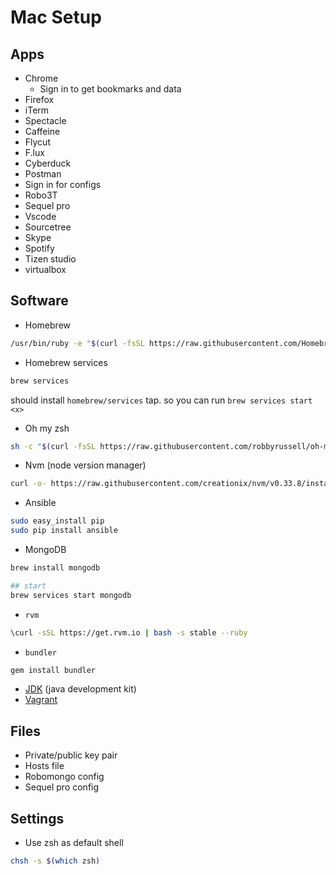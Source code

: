 # Mac Setup

## Apps
* Chrome
    * Sign in to get bookmarks and data
* Firefox
* iTerm
* Spectacle
* Caffeine
* Flycut
* F.lux
* Cyberduck
* Postman
* Sign in for configs
* Robo3T
* Sequel pro
* Vscode
* Sourcetree
* Skype
* Spotify
* Tizen studio
* virtualbox

## Software
* Homebrew
```sh
/usr/bin/ruby -e "$(curl -fsSL https://raw.githubusercontent.com/Homebrew/install/master/install)"
```
* Homebrew services
```sh
brew services
```
should install `homebrew/services` tap. so you can run `brew services start <x>`
* Oh my zsh
```sh
sh -c "$(curl -fsSL https://raw.githubusercontent.com/robbyrussell/oh-my-zsh/master/tools/install.sh)"
```
* Nvm (node version manager)
```sh
curl -o- https://raw.githubusercontent.com/creationix/nvm/v0.33.8/install.sh | bash
```
* Ansible
```sh
sudo easy_install pip
sudo pip install ansible
```
* MongoDB
```sh
brew install mongodb

## start
brew services start mongodb
```
* `rvm`
```sh
\curl -sSL https://get.rvm.io | bash -s stable --ruby
```
* `bundler`
```sh
gem install bundler
```
* [JDK](http://www.oracle.com/technetwork/java/javase/downloads/index.html) (java development kit)
* [Vagrant](https://www.vagrantup.com/downloads.html)


## Files
* Private/public key pair
* Hosts file
* Robomongo config
* Sequel pro config

## Settings
* Use zsh as default shell
```sh
chsh -s $(which zsh)
```
